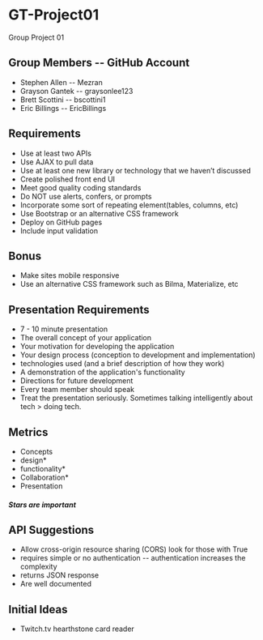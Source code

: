 # GT-Project01
Group Project 01

## Group Members -- GitHub Account
* Stephen Allen --  Mezran
* Grayson Gantek -- graysonlee123
* Brett Scottini -- bscottini1
* Eric Billings -- EricBillings

## Requirements
* Use at least two APIs
* Use AJAX to pull data
* Use at least one new library or technology that we haven’t discussed
* Create polished front end UI
* Meet good quality coding standards
* Do NOT use alerts, confers, or prompts
* Incorporate some sort of repeating element(tables, columns, etc)
* Use Bootstrap or an alternative CSS framework
* Deploy on GitHub pages
* Include input validation

## Bonus
* Make sites mobile responsive
* Use an alternative CSS framework such as Bilma, Materialize, etc

## Presentation Requirements
* 7 - 10 minute presentation
* The overall concept of your application
* Your motivation for developing the application
* Your design process (conception to development and implementation)
* technologies used (and a brief description of how they work)
* A demonstration of the application's functionality
* Directions for future development
* Every team member should speak
* Treat the presentation seriously. Sometimes talking intelligently about tech > doing tech.


## Metrics
* Concepts
* design*
* functionality*
* Collaboration*
* Presentation
##### Stars are important


## API Suggestions
* Allow cross-origin resource sharing (CORS) look for those with True
* requires simple or no authentication -- authentication increases the complexity
* returns JSON response
* Are well documented



## Initial Ideas
* Twitch.tv hearthstone card reader
